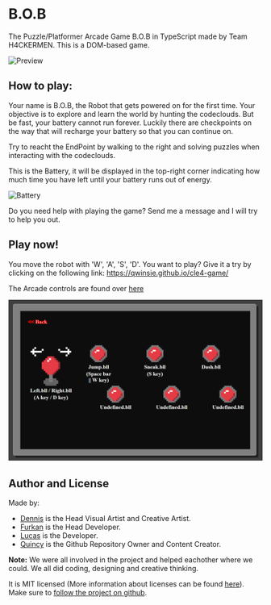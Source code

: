 # B.O.B

The Puzzle/Platformer Arcade Game B.O.B in TypeScript made by Team H4CKERMEN. This is a DOM-based game.<br>

![Preview](https://raw.githubusercontent.com/Qwinsie/cle4-game/master/docs/img/preview.PNG)

## How to play:
Your name is B.O.B, the Robot that gets powered on for the first time. Your objective is to explore and learn the world by hunting the codeclouds. But be fast, your battery cannot run forever. Luckily there are checkpoints on the way that will recharge your battery so that you can continue on.<br> 

Try to reacht the EndPoint by walking to the right and solving puzzles when interacting with the codeclouds.

This is the Battery, it will be displayed in the top-right corner indicating how much time you have left until your battery runs out of energy. 

![Battery](https://raw.githubusercontent.com/Qwinsie/cle4-game/master/docs/img/battery.gif)

Do you need help with playing the game? Send me a message and I will try to help you out.

## Play now!
You move the robot with 'W', 'A', 'S', 'D'.
You want to play? Give it a try by clicking on the following link: https://qwinsie.github.io/cle4-game/<br>

The Arcade controls are found over [here](https://qwinsie.github.io/cle4-game/pages/controls.html)<br>

![Controls](https://raw.githubusercontent.com/Qwinsie/cle4-game/master/docs/img/controls_preview.PNG)

## Author and License
Made by: 
- [Dennis](https://github.com/Dvbritsem) is the Head Visual Artist and Creative Artist.
- [Furkan](https://github.com/fozdemir40) is the Head Developer.
- [Lucas](https://github.com/LuukFTF) is the Developer.
- [Quincy](https://github.com/Qwinsie) is the Github Repository Owner and Content Creator.<br>

**Note:** We were all involved in the project and helped eachother where we could. We all did coding, designing and creative thinking.<br>

It is MIT licensed (More information about licenses can be found [here](https://choosealicense.com/)). Make sure to [follow the project on github](https://github.com/Qwinsie/cle4-game).
